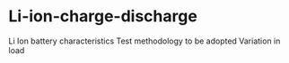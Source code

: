 # Li-ion-charge-discharge

Li Ion battery characteristics 
Test methodology to be adopted 
Variation in load
